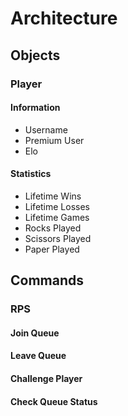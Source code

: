 # Architecture

## Objects

### Player

#### Information

- Username
- Premium User
- Elo

#### Statistics

- Lifetime Wins
- Lifetime Losses
- Lifetime Games
- Rocks Played
- Scissors Played
- Paper Played

## Commands

### RPS

#### Join Queue

#### Leave Queue

#### Challenge Player

#### Check Queue Status
